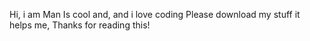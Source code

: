 Hi, i am Man Is cool and, and i love coding
Please download my stuff it helps me,
Thanks for reading this!
